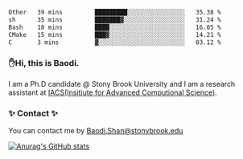 <!--START_SECTION:waka-->

```txt
Other   39 mins         █████████░░░░░░░░░░░░░░░░   35.38 %
sh      35 mins         ███████▓░░░░░░░░░░░░░░░░░   31.24 %
Bash    18 mins         ████░░░░░░░░░░░░░░░░░░░░░   16.05 %
CMake   15 mins         ███▓░░░░░░░░░░░░░░░░░░░░░   14.21 %
C       3 mins          ▓░░░░░░░░░░░░░░░░░░░░░░░░   03.12 %
```

<!--END_SECTION:waka-->

### ✋Hi, this is Baodi. 

I am a Ph.D candidate @ Stony Brook University and I am a research assistant at [IACS(Insitiute for Advanced Computional Science)](https://iacs.stonybrook.edu/).

### ✨ Contact ✨

You can contact me by [Baodi.Shan@stonybrook.edu](mailto:Baodi.Shan@stonybrook.edu)

[![Anurag's GitHub stats](https://github-readme-stats.vercel.app/api?username=lwshanbd&theme=jolly&show_icons=true&count_private=true&include_all_commits=true)](https://github.com/anuraghazra/github-readme-stats)



<!--
**lwshanbd/lwshanbd** is a ✨ _special_ ✨ repository because its `README.md` (this file) appears on your GitHub profile.

Here are some ideas to get you started:

- 🔭 I’m currently working on ...
- 🌱 I’m currently learning ...
- 👯 I’m looking to collaborate on ...
- 🤔 I’m looking for help with ...
- 💬 Ask me about ...
- 📫 How to reach me: ...
- 😄 Pronouns: ...
- ⚡ Fun fact: ...
-->
